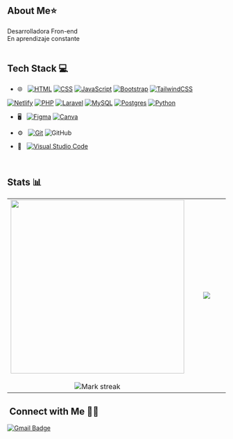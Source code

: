 
## About Me⭐️
 Desarrolladora Fron-end <br>
En aprendizaje constante<br> <br>

## Tech Stack :computer:
- 🌐 &nbsp;
[![HTML](https://img.shields.io/badge/HTML-%23E34F26.svg?logo=html5&logoColor=white)](#)
[![CSS](https://img.shields.io/badge/CSS-1572B6?logo=css3&logoColor=fff)](#)
[![JavaScript](https://img.shields.io/badge/JavaScript-F7DF1E?logo=javascript&logoColor=000)](#)
[![Bootstrap](https://img.shields.io/badge/Bootstrap-7952B3?logo=bootstrap&logoColor=fff)](#)
[![TailwindCSS](https://img.shields.io/badge/Tailwind%20CSS-%2338B2AC.svg?logo=tailwind-css&logoColor=white)](#)

[![Netlify](https://img.shields.io/badge/Netlify-%23000000.svg?logo=netlify&logoColor=#00C7B7)](#)
[![PHP](https://img.shields.io/badge/php-%23777BB4.svg?&logo=php&logoColor=white)](#)
[![Laravel](https://img.shields.io/badge/Laravel-%23FF2D20.svg?logo=laravel&logoColor=white)](#)
[![MySQL](https://img.shields.io/badge/MySQL-4479A1?logo=mysql&logoColor=fff)](#)
[![Postgres](https://img.shields.io/badge/Postgres-%23316192.svg?logo=postgresql&logoColor=white)](#)
[![Python](https://img.shields.io/badge/Python-3776AB?logo=python&logoColor=fff)](#)




- 🖥 &nbsp;
[![Figma](https://img.shields.io/badge/Figma-F24E1E?logo=figma&logoColor=white)](#)
[![Canva](https://img.shields.io/badge/Canva-%2300C4CC.svg?&logo=Canva&logoColor=white)](#)
  
- ⚙️ &nbsp;
[![Git](https://img.shields.io/badge/Git-F05032?logo=git&logoColor=fff)](#)
![GitHub](https://img.shields.io/badge/-GitHub-333333?style=flat&logo=github)

- 🔧 &nbsp;
[![Visual Studio Code](https://custom-icon-badges.demolab.com/badge/Visual%20Studio%20Code-0078d7.svg?logo=vsc&logoColor=white)](#)

<br/>

## Stats 📊

<!--- stats & Trophy (start) -->
<p align="center">
 
<table align="center">
<tr border="none">
<td width="50%" align="center">
  
  <img  width="400" src="https://github-readme-stats.vercel.app/api?username=Dani163d&show_icons=true&title_color=fff&icon_color=79ff97&text_color=9f9f9f&bg_color=151515">
 <br></br>
  <img  title="🔥 Get streak stats for your profile at git.io/streak-stats" alt="Mark streak" src="https://github-readme-streak-stats.herokuapp.com/?user=Dani163d&theme=dark&hide_border=false" /> 
</td>
</td>
<td width="50%" align="center">
  <img  align="center"  src="https://github-readme-stats.anuraghazra1.vercel.app/api/top-langs/?username=Dani163d&theme=dark&hide_border=false&no-bg=true&no-frame=true&langs_count=10"/>
  </td>
</tr>
</table>


## &nbsp;Connect with Me 🤝🏻 
[![Gmail Badge](https://img.shields.io/badge/Gmail-d14836?style=flat-square&logo=Gmail&logoColor=white&link=mailto:dbtjdals1771@ajou.ac.kr)](mailto:danielasilvacastillo163@gmail.com)


